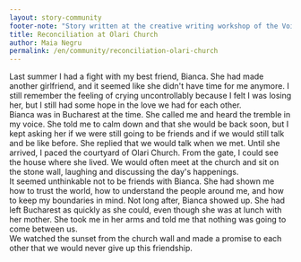 ```yaml
---
layout: story-community
footer-note: "Story written at the creative writing workshop of the Voice Your Place Summer School: Curtea de Argeș."
title: Reconciliation at Olari Church
author: Maia Negru
permalink: /en/community/reconciliation-olari-church
---
```


Last summer I had a fight with my best friend, Bianca. She had made another girlfriend, and it seemed like she didn't have time for me anymore. I still remember the feeling of crying uncontrollably because I felt I was losing her, but I still had some hope in the love we had for each other. <br>
Bianca was in Bucharest at the time. She called me and heard the tremble in my voice. She told me to calm down and that she would be back soon, but I kept asking her if we were still going to be friends and if we would still talk and be like before. She replied that we would talk when we met.
Until she arrived, I paced the courtyard of Olari Church. From the gate, I could see the house where she lived. We would often meet at the church and sit on the stone wall, laughing and discussing the day's happenings. <br>
It seemed unthinkable not to be friends with Bianca. She had shown me how to trust the world, how to understand the people around me, and how to keep my boundaries in mind.
Not long after, Bianca showed up. She had left Bucharest as quickly as she could, even though she was at lunch with her mother. She took me in her arms and told me that nothing was going to come between us. <br>
We watched the sunset from the church wall and made a promise to each other that we would never give up this friendship.
